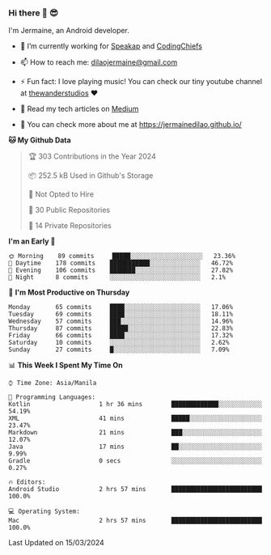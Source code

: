 ### Hi there 👋 😎
I'm Jermaine, an Android developer.

- 🔭 I’m currently working for [Speakap](https://www.speakap.com/) and [CodingChiefs](https://codingchiefs.com/en/)

- 📫 How to reach me: dilaojermaine@gmail.com

- ⚡ Fun fact: I love playing music! You can check our tiny youtube channel at [thewanderstudios](https://www.youtube.com/thewanderstudios) ♥️

- 📖 Read my tech articles on [Medium](https://jermainedilao.medium.com/)

- 👀 You can check more about me at https://jermainedilao.github.io/

<!--
**jermainedilao/jermainedilao** is a ✨ _special_ ✨ repository because its `README.md` (this file) appears on your GitHub profile.

Here are some ideas to get you started:

- 🔭 I’m currently working on ...
- 🌱 I’m currently learning ...
- 👯 I’m looking to collaborate on ...
- 🤔 I’m looking for help with ...
- 💬 Ask me about ...
- 📫 How to reach me: ...
- 😄 Pronouns: ...
- ⚡ Fun fact: ...
-->

<!--START_SECTION:waka-->
**🐱 My Github Data** 

> 🏆 303 Contributions in the Year 2024
 > 
> 📦 252.5 kB Used in Github's Storage 
 > 
> 🚫 Not Opted to Hire
 > 
> 📜 30 Public Repositories 
 > 
> 🔑 14 Private Repositories  
 > 
**I'm an Early 🐤** 

```text
🌞 Morning    89 commits     █████░░░░░░░░░░░░░░░░░░░░   23.36% 
🌆 Daytime    178 commits    ███████████░░░░░░░░░░░░░░   46.72% 
🌃 Evening    106 commits    ███████░░░░░░░░░░░░░░░░░░   27.82% 
🌙 Night      8 commits      ░░░░░░░░░░░░░░░░░░░░░░░░░   2.1%

```
📅 **I'm Most Productive on Thursday** 

```text
Monday       65 commits     ████░░░░░░░░░░░░░░░░░░░░░   17.06% 
Tuesday      69 commits     ████░░░░░░░░░░░░░░░░░░░░░   18.11% 
Wednesday    57 commits     ███░░░░░░░░░░░░░░░░░░░░░░   14.96% 
Thursday     87 commits     █████░░░░░░░░░░░░░░░░░░░░   22.83% 
Friday       66 commits     ████░░░░░░░░░░░░░░░░░░░░░   17.32% 
Saturday     10 commits     ░░░░░░░░░░░░░░░░░░░░░░░░░   2.62% 
Sunday       27 commits     █░░░░░░░░░░░░░░░░░░░░░░░░   7.09%

```


📊 **This Week I Spent My Time On** 

```text
⌚︎ Time Zone: Asia/Manila

💬 Programming Languages: 
Kotlin                   1 hr 36 mins        █████████████░░░░░░░░░░░░   54.19% 
XML                      41 mins             █████░░░░░░░░░░░░░░░░░░░░   23.47% 
Markdown                 21 mins             ███░░░░░░░░░░░░░░░░░░░░░░   12.07% 
Java                     17 mins             ██░░░░░░░░░░░░░░░░░░░░░░░   9.99% 
Gradle                   0 secs              ░░░░░░░░░░░░░░░░░░░░░░░░░   0.27%

🔥 Editors: 
Android Studio           2 hrs 57 mins       █████████████████████████   100.0%

💻 Operating System: 
Mac                      2 hrs 57 mins       █████████████████████████   100.0%

```


 Last Updated on 15/03/2024
<!--END_SECTION:waka-->
